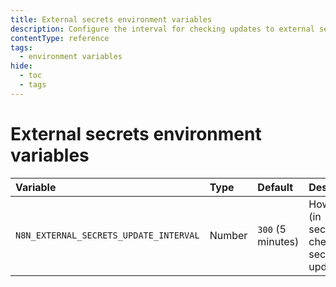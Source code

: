 ```yaml
---
title: External secrets environment variables
description: Configure the interval for checking updates to external secrets in self-hosted n8n instance. 
contentType: reference
tags:
  - environment variables
hide:
  - toc
  - tags
---
```


# External secrets environment variables

| Variable | Type  | Default  | Description |
| :------- | :---- | :------- | :---------- |
| `N8N_EXTERNAL_SECRETS_UPDATE_INTERVAL` | Number | `300` (5 minutes) | How often (in seconds) to check for secret updates. |
